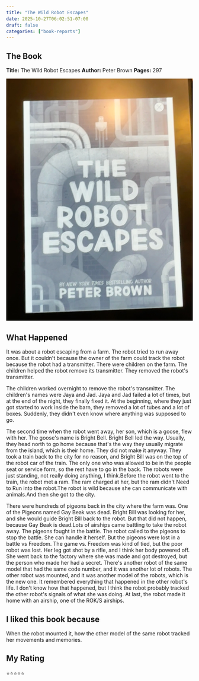 ```yaml
---
title: "The Wild Robot Escapes"
date: 2025-10-27T06:02:51-07:00
draft: false
categories: ["book-reports"]
---
```


## The Book
**Title:** The Wild Robot Escapes
**Author:** Peter Brown
**Pages:** 297

<!--more-->

![Book Cover](book-cover.jpeg)

## What Happened
It was about a robot escaping from a farm.  The robot tried to run away once.  But it couldn't because the owner of the farm could track the robot because the robot had a transmitter. There were children on the farm. The children helped the robot remove its transmitter. They removed the robot's transmitter. 

The children worked overnight to remove the robot's transmitter. The children's names were Jaya and Jad. Jaya and Jad failed a lot of times, but at the end of the night, they finally fixed it.  At the beginning, where they just got started to work inside the barn, they removed a lot of tubes and a lot of boxes. Suddenly, they didn't even know where anything was supposed to go. 

The second time when the robot went away, her son, which is a goose, flew with her.  The goose's name is Bright Bell. Bright Bell led the way. Usually, they head north to go home because that's the way they usually migrate from the island, which is their home. They did not make it anyway. They took a train back to the city for no reason, and Bright Bill was on the top of the robot car of the train. The only one who was allowed to be in the people seat or service form, so the rest have to go in the back.  The robots were just standing, not really doing anything, I think.Before the robot went to the train, the robot met a ram. The ram charged at her, but the ram didn't Need to Run into the robot.The robot is wild because she can communicate with animals.And then she got to the city.

There were hundreds of pigeons back in the city where the farm was.    One of the  Pigeons named Gay Beak was dead. Bright Bill was looking for her, and she would guide Bright Bill back to the robot. But that did not happen, because Gay Beak is dead.Lots of airships came battling to take the robot away. The pigeons fought in the battle. The robot called to the pigeons to stop the battle. She can handle it herself. But the pigeons were lost in a battle vs Freedom.  The game vs. Freedom was kind of tied, but the poor robot was lost. Her leg got shot by a rifle, and I think her body powered off. She went back to the factory where she was made and got destroyed, but the person who made her had a secret. There's another robot of the same model that had the same code number, and it was another lot of robots. The other robot was mounted, and it was another model of the robots, which is the new one. It remembered everything that happened in the other robot's life. I don't know how that happened, but I think the robot probably tracked the other robot's signals of what she was doing. At last, the robot made it home with an airship, one of the  ROK/S airships.

## I liked this book because
 When the robot mounted it, how the other model of the same robot tracked her movements and memories.
## My Rating
⭐⭐⭐⭐⭐
